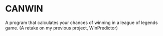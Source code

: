 # CANWIN
A program that calculates your chances of winning in a league of legends game. (A retake on my previous project, WinPredictor)
